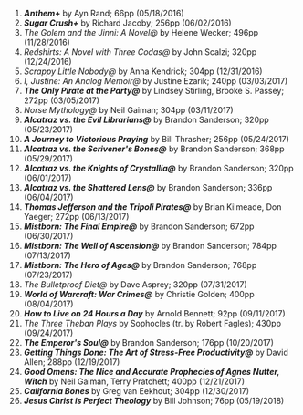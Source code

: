 1. **_Anthem+_** by Ayn Rand; 66pp (05/18/2016)</br>
1. **_Sugar Crush+_** by Richard Jacoby; 256pp (06/02/2016)</br>
1. _The Golem and the Jinni: A Novel@_ by Helene Wecker; 496pp (11/28/2016)</br>
1. _Redshirts: A Novel with Three Codas@_ by John Scalzi; 320pp (12/24/2016)</br>
1. _Scrappy Little Nobody@_ by Anna Kendrick; 304pp (12/31/2016)</br>
1. _I, Justine: An Analog Memoir@_ by Justine Ezarik; 240pp (03/03/2017)</br>
1. **_The Only Pirate at the Party@_** by Lindsey Stirling, Brooke S. Passey; 272pp (03/05/2017)</br>
1. _Norse Mythology@_ by Neil Gaiman; 304pp (03/11/2017)</br>
1. **_Alcatraz vs. the Evil Librarians@_** by Brandon Sanderson; 320pp (05/23/2017)</br>
1. **_A Journey to Victorious Praying_** by Bill Thrasher; 256pp (05/24/2017)</br>
1. **_Alcatraz vs. the Scrivener's Bones@_** by Brandon Sanderson; 368pp (05/29/2017)</br>
1. **_Alcatraz vs. the Knights of Crystallia@_** by Brandon Sanderson; 320pp (06/01/2017)</br>
1. **_Alcatraz vs. the Shattered Lens@_** by Brandon Sanderson; 336pp (06/04/2017)</br>
1. **_Thomas Jefferson and the Tripoli Pirates@_** by Brian Kilmeade, Don Yaeger; 272pp (06/13/2017)</br>
1. **_Mistborn: The Final Empire@_** by Brandon Sanderson; 672pp (06/30/2017)</br>
1. **_Mistborn: The Well of Ascension@_** by Brandon Sanderson; 784pp (07/13/2017)</br>
1. **_Mistborn: The Hero of Ages@_** by Brandon Sanderson; 768pp (07/23/2017)</br>
1. _The Bulletproof Diet@_ by Dave Asprey; 320pp (07/31/2017)</br>
1. **_World of Warcraft: War Crimes@_** by Christie Golden; 400pp (08/04/2017)</br>
1. **_How to Live on 24 Hours a Day_** by Arnold Bennett; 92pp (09/11/2017)</br>
1. _The Three Theban Plays_ by Sophocles (tr. by Robert Fagles); 430pp (09/24/2017)</br>
1. **_The Emperor's Soul@_** by Brandon Sanderson; 176pp (10/20/2017)</br>
1. **_Getting Things Done: The Art of Stress-Free Productivity@_** by David Allen; 288pp (12/19/2017)</br>
1. **_Good Omens: The Nice and Accurate Prophecies of Agnes Nutter, Witch_** by Neil Gaiman, Terry Pratchett; 400pp (12/21/2017)</br>
1. **_California Bones_** by Greg van Eekhout; 304pp (12/30/2017)</br>
1. **_Jesus Christ is Perfect Theology_** by Bill Johnson; 76pp (05/19/2018)</br>
